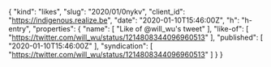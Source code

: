 {
  "kind": "likes",
  "slug": "2020/01/0nykv",
  "client_id": "https://indigenous.realize.be",
  "date": "2020-01-10T15:46:00Z",
  "h": "h-entry",
  "properties": {
    "name": [
      "Like of @will_wu's tweet"
    ],
    "like-of": [
      "https://twitter.com/will_wu/status/1214808344096960513"
    ],
    "published": [
      "2020-01-10T15:46:00Z"
    ],
    "syndication": [
      "https://twitter.com/will_wu/status/1214808344096960513"
    ]
  }
}
